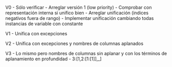V0 - Sólo verificar
    - Arreglar versión 1 (low priority)
    - Comprobar con representación interna si unifico bien
        - Arreglar unificación (indices negativos fuera de rango)
        - Implementar unificación cambiando todas instancias de variable con constante

V1 - Unifica con excepciones

V2 - Unifica con excepciones y nombres de columnas aplanados

V3 - Lo mismo pero nombres de columnas sin aplanar y con los términos de aplanamiento en profundidad
    - 3:[1,2:[1:[1]],_]